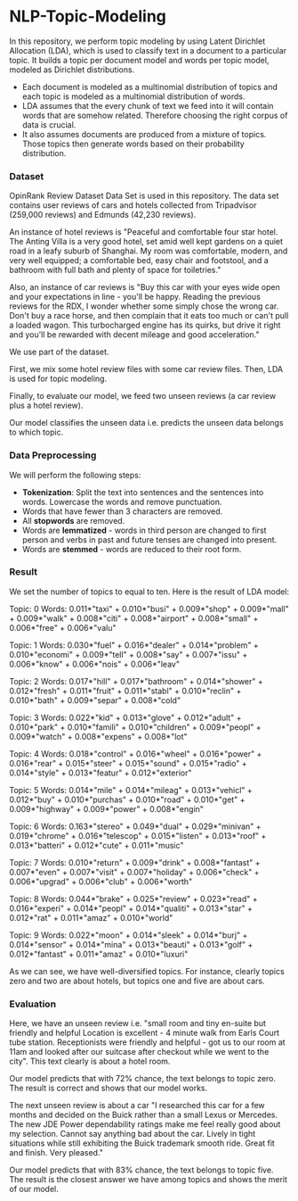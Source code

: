# NLP-Topic-Modeling

In this repository, we perform topic modeling by using Latent Dirichlet Allocation (LDA), which is used to classify text in a document to a particular topic. 
It builds a topic per document model and words per topic model, modeled as Dirichlet distributions. 

* Each document is modeled as a multinomial distribution of topics and each topic is modeled as a multinomial distribution of words.
* LDA assumes that the every chunk of text we feed into it will contain words that are somehow related. Therefore choosing the right corpus of data is crucial. 
* It also assumes documents are produced from a mixture of topics. Those topics then generate words based on their probability distribution. 

### Dataset
 
OpinRank Review Dataset Data Set is used in this repository. The data set contains user reviews of cars and hotels collected from Tripadvisor (259,000 reviews) and Edmunds (42,230 reviews).

An instance of hotel reviews is "Peaceful and comfortable four star hotel. The Anting Villa is a very good hotel, set amid well kept gardens on a quiet road in a leafy suburb of Shanghai. My room was comfortable, modern, and very well equipped; a comfortable bed, easy chair and footstool, and a bathroom with full bath and plenty of space for toiletries."

Also, an instance of car reviews is "Buy this car with your eyes wide open and your expectations in line - you'll be happy. Reading the previous reviews for the RDX, I wonder whether some simply chose the wrong car. Don't buy a race horse, and then complain that it eats too much or can't pull a loaded wagon. This turbocharged engine has its quirks, but drive it right and you'll be rewarded with decent mileage and good acceleration."

We use part of the dataset.

First, we mix some hotel review files with some car review files. Then, LDA is used for topic modeling.

Finally, to evaluate our model, we feed two unseen reviews (a car review plus a hotel review).

Our model classifies the unseen data i.e. predicts the unseen data belongs to which topic.

### Data Preprocessing 

We will perform the following steps:

* **Tokenization**: Split the text into sentences and the sentences into words. Lowercase the words and remove punctuation.
* Words that have fewer than 3 characters are removed.
* All **stopwords** are removed.
* Words are **lemmatized** - words in third person are changed to first person and verbs in past and future tenses are changed into present.
* Words are **stemmed** - words are reduced to their root form.

### Result

We set the number of topics to equal to ten. Here is the result of LDA model:

Topic: 0 
Words: 0.011*"taxi" + 0.010*"busi" + 0.009*"shop" + 0.009*"mall" + 0.009*"walk" + 0.008*"citi" + 0.008*"airport" + 0.008*"small" + 0.006*"free" + 0.006*"valu"


Topic: 1 
Words: 0.030*"fuel" + 0.016*"dealer" + 0.014*"problem" + 0.010*"economi" + 0.009*"tell" + 0.008*"say" + 0.007*"issu" + 0.006*"know" + 0.006*"nois" + 0.006*"leav"


Topic: 2 
Words: 0.017*"hill" + 0.017*"bathroom" + 0.014*"shower" + 0.012*"fresh" + 0.011*"fruit" + 0.011*"stabl" + 0.010*"reclin" + 0.010*"bath" + 0.009*"separ" + 0.008*"cold"


Topic: 3 
Words: 0.022*"kid" + 0.013*"glove" + 0.012*"adult" + 0.010*"park" + 0.010*"famili" + 0.010*"children" + 0.009*"peopl" + 0.009*"watch" + 0.008*"expens" + 0.008*"lot"


Topic: 4 
Words: 0.018*"control" + 0.016*"wheel" + 0.016*"power" + 0.016*"rear" + 0.015*"steer" + 0.015*"sound" + 0.015*"radio" + 0.014*"style" + 0.013*"featur" + 0.012*"exterior"


Topic: 5 
Words: 0.014*"mile" + 0.014*"mileag" + 0.013*"vehicl" + 0.012*"buy" + 0.010*"purchas" + 0.010*"road" + 0.010*"get" + 0.009*"highway" + 0.009*"power" + 0.008*"engin"


Topic: 6 
Words: 0.163*"stereo" + 0.049*"dual" + 0.029*"minivan" + 0.019*"chrome" + 0.016*"telescop" + 0.015*"listen" + 0.013*"roof" + 0.013*"batteri" + 0.012*"cute" + 0.011*"music"


Topic: 7 
Words: 0.010*"return" + 0.009*"drink" + 0.008*"fantast" + 0.007*"even" + 0.007*"visit" + 0.007*"holiday" + 0.006*"check" + 0.006*"upgrad" + 0.006*"club" + 0.006*"worth"


Topic: 8 
Words: 0.044*"brake" + 0.025*"review" + 0.023*"read" + 0.016*"experi" + 0.014*"peopl" + 0.014*"qualiti" + 0.013*"star" + 0.012*"rat" + 0.011*"amaz" + 0.010*"world"


Topic: 9 
Words: 0.022*"moon" + 0.014*"sleek" + 0.014*"burj" + 0.014*"sensor" + 0.014*"mina" + 0.013*"beauti" + 0.013*"golf" + 0.012*"fantast" + 0.011*"amaz" + 0.010*"luxuri"

As we can see, we have well-diversified topics. For instance, clearly topics zero and two are about hotels, but topics 
one and five are about cars.

### Evaluation

Here, we have an unseen review i.e. "small room and tiny en-suite but friendly and helpful Location is excellent - 4 minute walk from Earls Court tube station. Receptionists were friendly and helpful - got us to our room at 11am and looked after our suitcase after checkout while we went to the city". This text clearly is about a hotel room.

Our model predicts that with 72% chance, the text belongs to topic zero. The result is correct and shows that our model works.

The next unseen review is about a car "I researched this car for a few months and decided on the Buick  rather than a small Lexus or Mercedes. The new JDE Power dependability ratings make me feel really good about my selection. Cannot say anything bad about the car. Lively in tight situations while still exhibiting the Buick trademark smooth ride. Great fit and finish. Very pleased."

Our model predicts that with 83% chance, the text belongs to topic five. The result is the closest answer we have among topics and shows the merit of our model.
